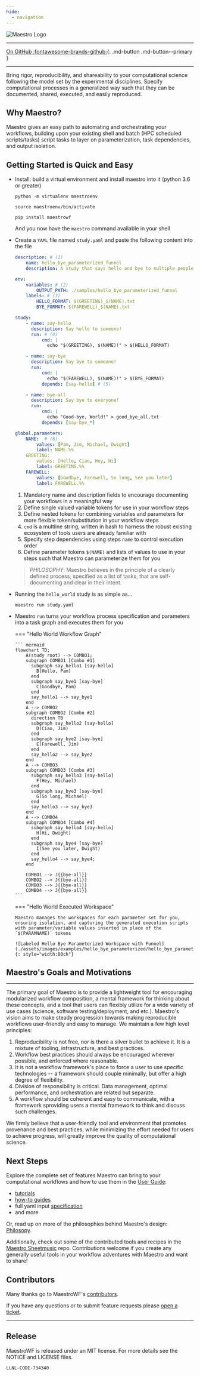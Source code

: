 ```yaml
---
hide:
  - navigation
---
```


![Maestro Logo](./assets/logo_full.png)

----

[On GitHub :fontawesome-brands-github:](https://github.com/LLNL/maestrowf){: .md-button .md-button--primary }

----


Bring rigor, reproducibility, and shareability to your computational science following the model set by the experimental disciplines.  Specify computational processes in a generalized way such that they can be documented, shared, executed, and easily reproduced.

## Why Maestro?

Maestro gives an easy path to automating and orchestrating your workflows, building upon your existing shell and batch (HPC scheduled scripts/tasks) script tasks to layer on parameterization, task dependencies, and output isolation.

## Getting Started is Quick and Easy

-   Install: build a virtual environment and install maestro into it (python 3.6 or greater)
    
    ``` console
    python -m virtualenv maestroenv
    
    source maestroenv/bin/activate
    
    pip install maestrowf
    ```
    
    And you now have the `maestro` command available in your shell

-   Create a `YAML` file named `study.yaml` and paste the following content into the file
    <!-- NOTE: add the ! after the annotations in later version of material theme to strip comments -->

    ``` yaml
    description: # (1)
        name: hello_bye_parameterized_funnel
        description: A study that says hello and bye to multiple people, and a final good bye to all.
    
    env:
        variables: # (2)
            OUTPUT_PATH: ./samples/hello_bye_parameterized_funnel
        labels: # (3)
            HELLO_FORMAT: $(GREETING)_$(NAME).txt
            BYE_FORMAT: $(FAREWELL)_$(NAME).txt
    
    study:
        - name: say-hello
          description: Say hello to someone!
          run: # (4)
              cmd: |
                echo "$(GREETING), $(NAME)!" > $(HELLO_FORMAT)
    
        - name: say-bye
          description: Say bye to someone!
          run:
              cmd: |
                echo "$(FAREWELL), $(NAME)!" > $(BYE_FORMAT)
              depends: [say-hello] # (5)
    
        - name: bye-all
          description: Say bye to everyone!
          run:
              cmd: |
                echo "Good-bye, World!" > good_bye_all.txt
              depends: [say-bye_*]
    
    global.parameters:
        NAME:  # (6)
            values: [Pam, Jim, Michael, Dwight]
            label: NAME.%%
        GREETING:
            values: [Hello, Ciao, Hey, Hi]
            label: GREETING.%%
        FAREWELL:
            values: [Goodbye, Farewell, So long, See you later]
            label: FAREWELL.%%
    ```
    
    1. Mandatory name and description fields to encourage documenting your workflows in a meaningful way
    2. Define single valued variable tokens for use in your workflow steps
    3. Define nested tokens for combining variables and parameters for more flexible token/substitution in your workflow steps
    4. `cmd` is a multline string, written in bash to harness the robust existing ecosystem of tools users are already familiar with
    5. Specify step dependencies using steps `name` to control execution order
    6. Define parameter tokens `$(NAME)` and lists of values to use in your steps such that Maestro can parameterize them for you
    
    > *PHILOSOPHY*: Maestro believes in the principle of a clearly defined process, specified as a list of tasks, that are self-documenting and clear in their intent.

-   Running the `hello_world` study is as simple as...

    ``` console
    maestro run study.yaml
    ```

-   Maestro `run` turns your workflow process specification and parameters into a task graph and executes them for you

    === "Hello World Workflow Graph"
        
        ``` mermaid
        flowchart TD;
            A(study root) --> COMBO1;
            subgraph COMBO1 [Combo #1]
              subgraph say_hello1 [say-hello]
                B(Hello, Pam)
              end
              subgraph say_bye1 [say-bye]
                C(Goodbye, Pam)
              end
              say_hello1 --> say_bye1
            end
            A --> COMBO2
            subgraph COMBO2 [Combo #2]
              direction TB
              subgraph say_hello2 [say-hello]
                D(Ciao, Jim)
              end
              subgraph say_bye2 [say-bye]
                E(Farewell, Jim)
              end
              say_hello2 --> say_bye2
            end
            A --> COMBO3
            subgraph COMBO3 [Combo #3]
              subgraph say_hello3 [say-hello]
                F(Hey, Michael)
              end
              subgraph say_bye3 [say-bye]
                G(So long, Michael)
              end
              say_hello3 --> say_bye3
            end
            A --> COMBO4
            subgraph COMBO4 [Combo #4]
              subgraph say_hello4 [say-hello]
                H(Hi, Dwight)
              end
              subgraph say_bye4 [say-bye]
                I(See you later, Dwight)
              end
              say_hello4 --> say_bye4;
            end
            
            COMBO1 --> J{{bye-all}}
            COMBO2 --> J{{bye-all}}
            COMBO3 --> J{{bye-all}}
            COMBO4 --> J{{bye-all}}
        ```

    === "Hello World Executed Workspace"
    
        Maestro manages the workspaces for each parameter set for you, ensuring isolation, and capturing the generated execution scripts with parameter/variable values inserted in place of the `$(PARAMNAME)` tokens
                
        ![Labeled Hello Bye Parameterized Workspace with Funnel](./assets/images/examples/hello_bye_parameterized/hello_bye_parameterized_labeled_funnel_workspace.svg){: style="width:80ch"}


## Maestro's Goals and Motivations
----

The primary goal of Maestro is to provide a lightweight tool for encouraging modularized workflow composition, a mental framework for thinking about these concepts, and a tool that users can flexibly utilize for a wide variety of use cases (science, software testing/deployment, and etc.). Maestro's vision aims to make steady progression towards making reproducible workflows user-friendly and easy to manage. We maintain a few high level principles:

1. Reproducibility is not free, nor is there a silver bullet to achieve it. It is a mixture of tooling, infrastructure, and best practices.
2. Workflow best practices should always be encouraged wherever possible, and enforced where reasonable.
3. It is not a workflow framework's place to force a user to use specific technologies -- a framework should couple minimally, but offer a high degree of flexibility.
4. Division of responsibility is critical. Data management, optimal performance, and orchestration are related but separate.
5. A workflow should be coherent and easy to communicate, with a framework sproviding users a mental framework to think and discuss such challenges.

We firmly believe that a user-friendly tool and environment that promotes provenance and best practices, while minimizing the effort needed for users to achieve progress, will greatly improve the quality of computational science.


## Next Steps

Explore the complete set of features Maestro can bring to your computational workflows and how to use them in the [User Guide](#Maestro/index):

- [tutorials](#Maestro/tutorials)
- [how-to guides](#Maestro/how_to_guides)
- full yaml input [specification](#Maestro/specification)
- and more

Or, read up on more of the philosophies behind Maestro's design: [Philosopy](#Philosophy/index).

Additionally, check out some of the contributed tools and recipes in the [Maestro Sheetmusic](https://github.com/LLNL/maestro_sheetmusic) repo.  Contributions welcome if you create any generally useful tools in your workflow adventures with Maestro and want to share!

## Contributors

Many thanks go to MaestroWF's [contributors](https://github.com/LLNL/maestrowf/graphs/contributors).

If you have any questions or to submit feature requests please [open a ticket](https://github.com/llnl/maestrowf/issues).

----------------

## Release
MaestroWF is released under an MIT license.  For more details see the
NOTICE and LICENSE files.

``LLNL-CODE-734340``
